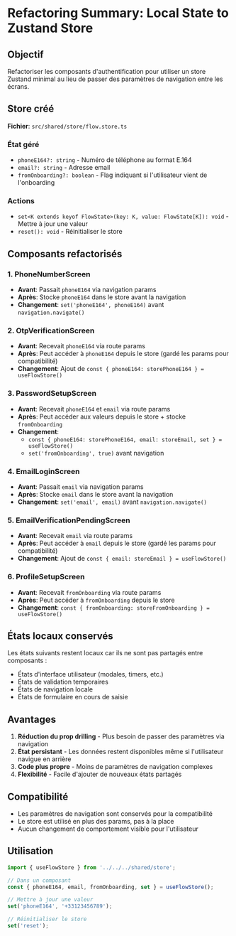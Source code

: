 # Refactoring Summary: Local State to Zustand Store

## Objectif
Refactoriser les composants d'authentification pour utiliser un store Zustand minimal au lieu de passer des paramètres de navigation entre les écrans.

## Store créé
**Fichier**: `src/shared/store/flow.store.ts`

### État géré
- `phoneE164?: string` - Numéro de téléphone au format E.164
- `email?: string` - Adresse email
- `fromOnboarding?: boolean` - Flag indiquant si l'utilisateur vient de l'onboarding

### Actions
- `set<K extends keyof FlowState>(key: K, value: FlowState[K]): void` - Mettre à jour une valeur
- `reset(): void` - Réinitialiser le store

## Composants refactorisés

### 1. PhoneNumberScreen
- **Avant**: Passait `phoneE164` via navigation params
- **Après**: Stocke `phoneE164` dans le store avant la navigation
- **Changement**: `set('phoneE164', phoneE164)` avant `navigation.navigate()`

### 2. OtpVerificationScreen
- **Avant**: Recevait `phoneE164` via route params
- **Après**: Peut accéder à `phoneE164` depuis le store (gardé les params pour compatibilité)
- **Changement**: Ajout de `const { phoneE164: storePhoneE164 } = useFlowStore()`

### 3. PasswordSetupScreen
- **Avant**: Recevait `phoneE164` et `email` via route params
- **Après**: Peut accéder aux valeurs depuis le store + stocke `fromOnboarding`
- **Changement**: 
  - `const { phoneE164: storePhoneE164, email: storeEmail, set } = useFlowStore()`
  - `set('fromOnboarding', true)` avant navigation

### 4. EmailLoginScreen
- **Avant**: Passait `email` via navigation params
- **Après**: Stocke `email` dans le store avant la navigation
- **Changement**: `set('email', email)` avant `navigation.navigate()`

### 5. EmailVerificationPendingScreen
- **Avant**: Recevait `email` via route params
- **Après**: Peut accéder à `email` depuis le store (gardé les params pour compatibilité)
- **Changement**: Ajout de `const { email: storeEmail } = useFlowStore()`

### 6. ProfileSetupScreen
- **Avant**: Recevait `fromOnboarding` via route params
- **Après**: Peut accéder à `fromOnboarding` depuis le store
- **Changement**: `const { fromOnboarding: storeFromOnboarding } = useFlowStore()`

## États locaux conservés
Les états suivants restent locaux car ils ne sont pas partagés entre composants :
- États d'interface utilisateur (modales, timers, etc.)
- États de validation temporaires
- États de navigation locale
- États de formulaire en cours de saisie

## Avantages
1. **Réduction du prop drilling** - Plus besoin de passer des paramètres via navigation
2. **État persistant** - Les données restent disponibles même si l'utilisateur navigue en arrière
3. **Code plus propre** - Moins de paramètres de navigation complexes
4. **Flexibilité** - Facile d'ajouter de nouveaux états partagés

## Compatibilité
- Les paramètres de navigation sont conservés pour la compatibilité
- Le store est utilisé en plus des params, pas à la place
- Aucun changement de comportement visible pour l'utilisateur

## Utilisation
```typescript
import { useFlowStore } from '../../../shared/store';

// Dans un composant
const { phoneE164, email, fromOnboarding, set } = useFlowStore();

// Mettre à jour une valeur
set('phoneE164', '+33123456789');

// Réinitialiser le store
set('reset');
```

